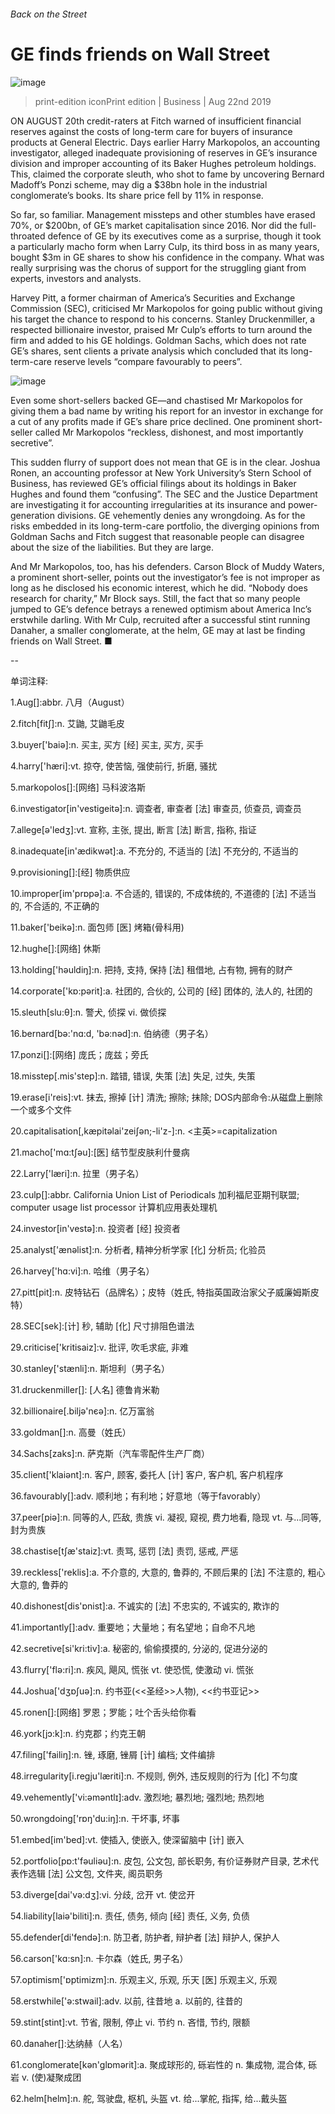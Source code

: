 ###### Back on the Street
# GE finds friends on Wall Street 
![image](images/20190824_WBP503.jpg) 
> print-edition iconPrint edition | Business | Aug 22nd 2019 
ON AUGUST 20th credit-raters at Fitch warned of insufficient financial reserves against the costs of long-term care for buyers of insurance products at General Electric. Days earlier Harry Markopolos, an accounting investigator, alleged inadequate provisioning of reserves in GE’s insurance division and improper accounting of its Baker Hughes petroleum holdings. This, claimed the corporate sleuth, who shot to fame by uncovering Bernard Madoff’s Ponzi scheme, may dig a $38bn hole in the industrial conglomerate’s books. Its share price fell by 11% in response. 
So far, so familiar. Management missteps and other stumbles have erased 70%, or $200bn, of GE’s market capitalisation since 2016. Nor did the full-throated defence of GE by its executives come as a surprise, though it took a particularly macho form when Larry Culp, its third boss in as many years, bought $3m in GE shares to show his confidence in the company. What was really surprising was the chorus of support for the struggling giant from experts, investors and analysts. 
Harvey Pitt, a former chairman of America’s Securities and Exchange Commission (SEC), criticised Mr Markopolos for going public without giving his target the chance to respond to his concerns. Stanley Druckenmiller, a respected billionaire investor, praised Mr Culp’s efforts to turn around the firm and added to his GE holdings. Goldman Sachs, which does not rate GE’s shares, sent clients a private analysis which concluded that its long-term-care reserve levels “compare favourably to peers”. 
![image](images/20190824_WBC609.png) 
Even some short-sellers backed GE—and chastised Mr Markopolos for giving them a bad name by writing his report for an investor in exchange for a cut of any profits made if GE’s share price declined. One prominent short-seller called Mr Markopolos “reckless, dishonest, and most importantly secretive”. 
This sudden flurry of support does not mean that GE is in the clear. Joshua Ronen, an accounting professor at New York University’s Stern School of Business, has reviewed GE’s official filings about its holdings in Baker Hughes and found them “confusing”. The SEC and the Justice Department are investigating it for accounting irregularities at its insurance and power-generation divisions. GE vehemently denies any wrongdoing. As for the risks embedded in its long-term-care portfolio, the diverging opinions from Goldman Sachs and Fitch suggest that reasonable people can disagree about the size of the liabilities. But they are large. 
And Mr Markopolos, too, has his defenders. Carson Block of Muddy Waters, a prominent short-seller, points out the investigator’s fee is not improper as long as he disclosed his economic interest, which he did. “Nobody does research for charity,” Mr Block says. Still, the fact that so many people jumped to GE’s defence betrays a renewed optimism about America Inc’s erstwhile darling. With Mr Culp, recruited after a successful stint running Danaher, a smaller conglomerate, at the helm, GE may at last be finding friends on Wall Street. ■ 
-- 
 单词注释:
1.Aug[]:abbr. 八月（August） 
2.fitch[fitʃ]:n. 艾鼬, 艾鼬毛皮 
3.buyer['baiә]:n. 买主, 买方 [经] 买主, 买方, 买手 
4.harry['hæri]:vt. 掠夺, 使苦恼, 强使前行, 折磨, 骚扰 
5.markopolos[]:[网络] 马科波洛斯 
6.investigator[in'vestigeitә]:n. 调查者, 审查者 [法] 审查员, 侦查员, 调查员 
7.allege[ә'ledʒ]:vt. 宣称, 主张, 提出, 断言 [法] 断言, 指称, 指证 
8.inadequate[in'ædikwәt]:a. 不充分的, 不适当的 [法] 不充分的, 不适当的 
9.provisioning[]:[经] 物质供应 
10.improper[im'prɒpә]:a. 不合适的, 错误的, 不成体统的, 不道德的 [法] 不适当的, 不合适的, 不正确的 
11.baker['beikә]:n. 面包师 [医] 烤箱(骨科用) 
12.hughe[]:[网络] 休斯 
13.holding['hәuldiŋ]:n. 把持, 支持, 保持 [法] 租借地, 占有物, 拥有的财产 
14.corporate['kɒ:pәrit]:a. 社团的, 合伙的, 公司的 [经] 团体的, 法人的, 社团的 
15.sleuth[slu:θ]:n. 警犬, 侦探 vi. 做侦探 
16.bernard[bә:'nɑ:d, 'bә:nәd]:n. 伯纳德（男子名） 
17.ponzi[]:[网络] 庞氏；庞兹；旁氏 
18.misstep[.mis'step]:n. 踏错, 错误, 失策 [法] 失足, 过失, 失策 
19.erase[i'reis]:vt. 抹去, 擦掉 [计] 清洗; 擦除; 抹除; DOS内部命令:从磁盘上删除一个或多个文件 
20.capitalisation[,kæpitәlai'zeiʃən;-li'z-]:n. <主英>=capitalization 
21.macho['mɑ:tʃәu]:[医] 结节型皮肤利什曼病 
22.Larry['læri]:n. 拉里（男子名） 
23.culp[]:abbr. California Union List of Periodicals 加利福尼亚期刊联盟; computer usage list processor 计算机应用表处理机 
24.investor[in'vestә]:n. 投资者 [经] 投资者 
25.analyst['ænәlist]:n. 分析者, 精神分析学家 [化] 分析员; 化验员 
26.harvey['hɑ:vi]:n. 哈维（男子名） 
27.pitt[pit]:n. 皮特钻石（品牌名）；皮特（姓氏, 特指英国政治家父子威廉姆斯皮特） 
28.SEC[sek]:[计] 秒, 辅助 [化] 尺寸排阻色谱法 
29.criticise['kritisaiz]:v. 批评, 吹毛求疵, 非难 
30.stanley['stænli]:n. 斯坦利（男子名） 
31.druckenmiller[]: [人名] 德鲁肯米勒 
32.billionaire[.biljә'nєә]:n. 亿万富翁 
33.goldman[]:n. 高曼（姓氏） 
34.Sachs[zaks]:n. 萨克斯（汽车零配件生产厂商） 
35.client['klaiәnt]:n. 客户, 顾客, 委托人 [计] 客户, 客户机, 客户机程序 
36.favourably[]:adv. 顺利地；有利地；好意地（等于favorably） 
37.peer[piә]:n. 同等的人, 匹敌, 贵族 vi. 凝视, 窥视, 费力地看, 隐现 vt. 与...同等, 封为贵族 
38.chastise[tʃæ'staiz]:vt. 责骂, 惩罚 [法] 责罚, 惩戒, 严惩 
39.reckless['reklis]:a. 不介意的, 大意的, 鲁莽的, 不顾后果的 [法] 不注意的, 粗心大意的, 鲁莽的 
40.dishonest[dis'ɒnist]:a. 不诚实的 [法] 不忠实的, 不诚实的, 欺诈的 
41.importantly[]:adv. 重要地；大量地；有名望地；自命不凡地 
42.secretive[si'kri:tiv]:a. 秘密的, 偷偷摸摸的, 分泌的, 促进分泌的 
43.flurry['flә:ri]:n. 疾风, 飓风, 慌张 vt. 使恐慌, 使激动 vi. 慌张 
44.Joshua['dʒɒʃuә]:n. 约书亚(<<圣经>>人物), <<约书亚记>> 
45.ronen[]:[网络] 罗恩；罗能；吐个舌头给你看 
46.york[jɔ:k]:n. 约克郡；约克王朝 
47.filing['failiŋ]:n. 锉, 琢磨, 锉屑 [计] 编档; 文件编排 
48.irregularity[i.regju'læriti]:n. 不规则, 例外, 违反规则的行为 [化] 不匀度 
49.vehemently['vi:əməntlɪ]:adv. 激烈地; 暴烈地; 强烈地; 热烈地 
50.wrongdoing['rɒŋ'du:iŋ]:n. 干坏事, 坏事 
51.embed[im'bed]:vt. 使插入, 使嵌入, 使深留脑中 [计] 嵌入 
52.portfolio[pɒ:t'fәuliәu]:n. 皮包, 公文包, 部长职务, 有价证券财产目录, 艺术代表作选辑 [法] 公文包, 文件夹, 阁员职务 
53.diverge[dai'vә:dʒ]:vi. 分歧, 岔开 vt. 使岔开 
54.liability[laiә'biliti]:n. 责任, 债务, 倾向 [经] 责任, 义务, 负债 
55.defender[di'fendә]:n. 防卫者, 防护者, 辩护者 [法] 辩护人, 保护人 
56.carson['kɑ:sn]:n. 卡尔森（姓氏, 男子名） 
57.optimism['ɒptimizm]:n. 乐观主义, 乐观, 乐天 [医] 乐观主义, 乐观 
58.erstwhile['ә:stwail]:adv. 以前, 往昔地 a. 以前的, 往昔的 
59.stint[stint]:vt. 节省, 限制, 停止 vi. 节约 n. 吝惜, 节约, 限额 
60.danaher[]:达纳赫（人名） 
61.conglomerate[kәn'glɒmәrit]:a. 聚成球形的, 砾岩性的 n. 集成物, 混合体, 砾岩 v. (使)凝聚成团 
62.helm[helm]:n. 舵, 驾驶盘, 枢机, 头盔 vt. 给...掌舵, 指挥, 给...戴头盔 
